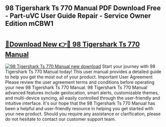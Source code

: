 ## 98 Tigershark Ts 770 Manual PDF Download Free - Part-uVC User Guide Repair - Service Owner Edition mCBW1

# <h2><a href="http://bc70027.oget.top/?id=98+Tigershark+Ts+770+Manual">🔗Download New 👉🔴 98 Tigershark Ts 770 Manual</a></h2>

[![98 Tigershark Ts 770 Manual new download](https://i.imgur.com/5g1atiW.png)](http://bc70027.oget.top/?id=98+Tigershark+Ts+770+Manual)
Start your journey with 98 Tigershark Ts 770 Manual today! This user manual provides a detailed guide to help you get the most out of your product. Important User Agreement Please review the user agreement terms and conditions before operating your new 98 Tigershark Ts 770 Manual. 98 Tigershark Ts 770 Manual advanced features include geolocation, smart alerts, customizable themes, and multi-device syncing, all easily controlled through the user-friendly and intuitive interface. It's our hope that the 98 Tigershark Ts 770 Manual has been a helpful and user-friendly resource in helping you get started with your new product. Should you require any assistance or clarification, please do not hesitate to contact our customer support team.
